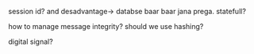 session id? and desadvantage-> databse baar baar jana prega.
statefull?

how to manage message integrity? should we use hashing?

digital signal?